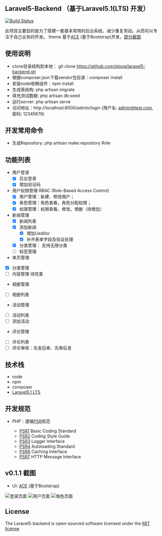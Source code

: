 ## Laravel5-Backend （基于Laravel5.1(LTS) 开发）

[![Build Status](https://travis-ci.org/qloog/laravel5-backend.svg?branch=master)](https://travis-ci.org/qloog/laravel5-backend)

此项目主要目的是为了搭建一套基本常用的后台系统，减少重复劳动。从而可以专注于自己业务的开发。
theme 基于[ACE](http://responsiweb.com/themes/preview/ace/1.3.3/) (基于Bootstrap)开发，[部分截图](#v011-截图)

## 使用说明

* clone目录结构到本地： git clone https://github.com/qloog/laravel5-backend.git
* 根据composer.json下载vendor包目录：composer install
* 安装node依赖组件：npm install
* 生成表结构: php artisan migrate
* 填充测试数据: php artisan db:seed
* 运行server: php artisan serve
* 访问地址：http://localhost:8000/admin/login   (用户名: admin@test.com, 密码: 12345678)

## 开发常用命令

* 生成Repository: php artisan make:repository Role

## 功能列表

 - 用户登录
    * [x] 后台登录
    * [x] 增加验证码

 - 用户权限管理 RBAC (Role-Based Access Control)
   * [x] 用户管理：新建、修改用户；
   * [x] 角色管理：角色查看，角色分配权限；
   * [x] 权限管理：权限查看、修改，增删（待增加）

 - 新闻管理
   * [x] 新闻列表
   * [x] 添加新闻
       - [x] 增加Ueditor
       - [x] 补齐表单字段及验证处理
   * [x] 分类管理： 支持无限分类
   * [ ] 标签管理

 - 单页管理
  * [x] 分类管理
  * [ ] 内容管理   待完善

 - 相册管理
  * [ ] 相册列表

 - 活动管理
  * [ ] 活动列表
  * [ ] 添加活动

 - 评论管理
  * [ ] 评论列表
  * [ ] 评论审核：先发后审、先审后发

## 技术栈

 * node
 * npm
 * composer
 * [Laravel5.1 LTS](https://github.com/laravel/laravel)

## 开发规范

 * PHP：遵循[PSR](http://www.php-fig.org/psr/)规范

   - [PSR1](http://www.php-fig.org/psr/psr-1/) Basic Coding Standard
   - [PSR2](http://www.php-fig.org/psr/psr-2/) Coding Style Guide
   - [PSR3](http://www.php-fig.org/psr/psr-3/) Logger Interface
   - [PSR4](http://www.php-fig.org/psr/psr-4/) Autoloading Standard
   - [PSR6](http://www.php-fig.org/psr/psr-6/) Caching Interface
   - [PSR7](http://www.php-fig.org/psr/psr-7/) HTTP Message Interface


## v0.1.1 截图

* UI: [ACE](http://responsiweb.com/themes/preview/ace/1.3.3/) (基于Bootstrap)

![登录页面](http://www.lnmp100.com/static/uploads/2016/01/login-page.png)
![用户页面](http://www.lnmp100.com/static/uploads/2016/01/user-page.png)
![角色页面](http://www.lnmp100.com/static/uploads/2016/01/role-page.png)

## License

The Laravel5-backend is open-sourced software licensed under the [MIT license](http://opensource.org/licenses/MIT)
